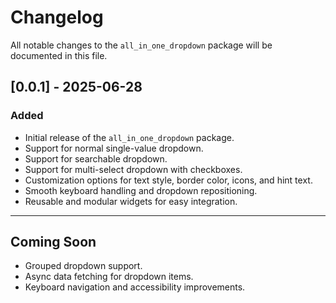 # Changelog

All notable changes to the `all_in_one_dropdown` package will be documented in this file.

## [0.0.1] - 2025-06-28

### Added
- Initial release of the `all_in_one_dropdown` package.
- Support for normal single-value dropdown.
- Support for searchable dropdown.
- Support for multi-select dropdown with checkboxes.
- Customization options for text style, border color, icons, and hint text.
- Smooth keyboard handling and dropdown repositioning.
- Reusable and modular widgets for easy integration.

---

## Coming Soon
- Grouped dropdown support.
- Async data fetching for dropdown items.
- Keyboard navigation and accessibility improvements.
